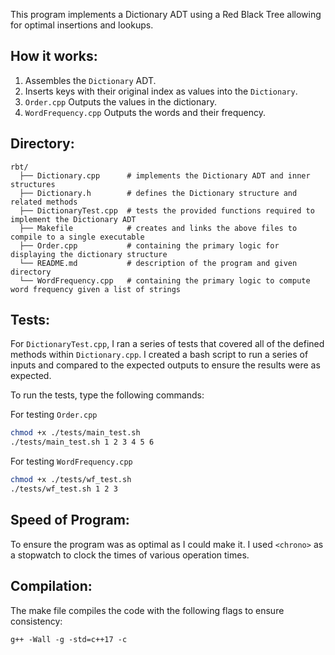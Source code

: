 This program implements a Dictionary ADT using a Red Black Tree allowing for optimal insertions and lookups.

## How it works:
1. Assembles the `Dictionary` ADT.
2. Inserts keys with their original index as values into the `Dictionary`.
3. `Order.cpp` Outputs the values in the dictionary.
4. `WordFrequency.cpp` Outputs the words and their frequency.

## Directory:

```
rbt/
  ├── Dictionary.cpp      # implements the Dictionary ADT and inner structures
  ├── Dictionary.h        # defines the Dictionary structure and related methods
  ├── DictionaryTest.cpp  # tests the provided functions required to implement the Dictionary ADT
  ├── Makefile            # creates and links the above files to compile to a single executable
  ├── Order.cpp           # containing the primary logic for displaying the dictionary structure
  └── README.md           # description of the program and given directory
  └── WordFrequency.cpp   # containing the primary logic to compute word frequency given a list of strings
```

## Tests:
For `DictionaryTest.cpp`, I ran a series of tests that covered all of the defined methods within `Dictionary.cpp`. I created a bash script to run a series of inputs and compared to the expected outputs to ensure the results were as expected.

To run the tests, type the following commands:

For testing `Order.cpp`
```sh
chmod +x ./tests/main_test.sh
./tests/main_test.sh 1 2 3 4 5 6
```

For testing `WordFrequency.cpp`
```sh
chmod +x ./tests/wf_test.sh
./tests/wf_test.sh 1 2 3
```

## Speed of Program:
To ensure the program was as optimal as I could make it. I used `<chrono>` as a stopwatch to clock the times of various operation times.

## Compilation:

The make file compiles the code with the following flags to ensure consistency:
```
g++ -Wall -g -std=c++17 -c
```
